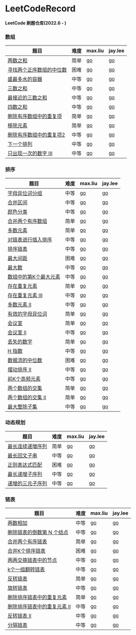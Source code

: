 # LeetCodeRecord

**LeetCode 刷题仓库(2022.6 - )**

### 数组

题目 | 难度 | max.liu | jay.lee
-- |--|--|--
[两数之和](https://leetcode.cn/problems/two-sum/)| 简单| [go](/twoSum/maxLiu.go) | [go](/twoSum/jayLee.go)
[寻找两个正序数组的中位数](https://leetcode.cn/problems/median-of-two-sorted-arrays/)| 困难| [go](findMedianSortedArrays/maxLiu.go) | [go](/findMedianSortedArrays/jayLee.go)
[盛最多水的容器](https://leetcode.cn/problems/container-with-most-water/)| 中等| [go](maxArea/maxLiu.go) | [go]()
[三数之和](https://leetcode.cn/problems/3sum/)| 中等| [go](threeSum/maxLiu.go) | [go](/threeSum/jayLee.go)
[最接近的三数之和](https://leetcode.cn/problems/3sum-closest/)| 中等| [go](threeSumClosest/maxLiu.go) | [go](/threeSumClosest/jayLee.go)
[四数之和](https://leetcode.cn/problems/4sum/)| 中等| [go](fourSum/maxLiu.go) | [go](fourSum/jayLee.go)
[删除有序数组中的重复项](https://leetcode.cn/problems/remove-duplicates-from-sorted-array/)| 简单| [go](removeDuplicates/maxLiu.go) | [go](removeDuplicates/jayLee.go)
[移除元素](https://leetcode.cn/problems/remove-element/)| 简单| [go](removeElement/maxLiu.go) | [go](removeElement/jayLee.go)
[删除有序数组中的重复项2](https://leetcode.cn/problems/remove-duplicates-from-sorted-array-ii/)| 中等| [go](removeDuplicates2/maxLiu.go) | [go](removeDuplicates2/jayLee.go)
[下一个排列](https://leetcode.cn/problems/next-permutation/)| 中等| [go](nextPermutation/maxLiu.go) | [go](nextPermutation/jayLee.go)
[只出现一次的数字 III](https://leetcode.cn/problems/single-number-iii/)| 中等| [go](singleNumber/maxLiu.go) | [go](singleNumber/jayLee.go)

### 排序

题目 | 难度 | max.liu | jay.lee
-- |--|--|--
[字母异位词分组](https://leetcode.cn/problems/group-anagrams/)| 中等| [go](/groupAnagrams/maxLiu.go) | [go](/groupAnagrams/jayLee.go)
[合并区间](https://leetcode.cn/problems/merge-intervals/)| 中等| [go](/merge/maxLiu.go) | [go](/merge/jayLee.go)
[颜色分类](https://leetcode.cn/problems/sort-colors/)| 中等| [go](/sortColors/maxLiu.go) | [go](/sortColors/jayLee.go)
[合并两个有序数组](https://leetcode.cn/problems/merge-sorted-array/)| 简单| [go](/merge2/maxLiu.go) | [go](/merge2/jayLee.go)
[多数元素](https://leetcode.cn/problems/majority-element/)| 简单| [go](/majorityElement/maxLiu.go) | [go](/majorityElement/jayLee.go)
[对链表进行插入排序](https://leetcode.cn/problems/insertion-sort-list/)| 中等| [go](/insertionSortList/maxLiu.go) | [go](/insertionSortList/jayLee.go)
[排序链表](https://leetcode.cn/problems/sort-list/)| 中等| [go](/sortList/maxLiu.go) | [go](/sortList/jayLee.go)
[最大间距](https://leetcode.cn/problems/maximum-gap/)| 困难| [go](/maximumGap/maxLiu.go) | [go](/maximumGap/jayLee.go)
[最大数](https://leetcode.cn/problems/largest-number/)| 中等| [go](/largestNumber/maxLiu.go) | [go](/largestNumber/jayLee.go)
[数组中的第K个最大元素](https://leetcode.cn/problems/kth-largest-element-in-an-array/)| 中等| [go](/findKthLargest/maxLiu.go) | [go](/findKthLargest/jayLee.go)
[存在重复元素](https://leetcode.cn/problems/contains-duplicate/)| 简单| [go](/containsDuplicate/maxLiu.go) | [go](/containsDuplicate/jayLee.go)
[存在重复元素 III](https://leetcode.cn/problems/contains-duplicate-iii/)| 中等| [go](/containsNearbyAlmostDuplicate/maxLiu.go) | [go](/containsNearbyAlmostDuplicate/jayLee.go)
[多数元素 II](https://leetcode.cn/problems/majority-element-ii/)| 中等| [go](/majorityElement2/maxLiu.go) | [go](/majorityElement2/jayLee.go)
[有效的字母异位词](https://leetcode.cn/problems/valid-anagram/)| 简单| [go](/isAnagram/maxLiu.go) | [go](/isAnagram/jayLee.go)
[会议室](https://leetcode.cn/problems/meeting-rooms/)| 简单| [go](/canAttendMeetings/maxLiu.go) | [go](/canAttendMeetings/jayLee.go)
[会议室 II](https://leetcode.cn/problems/meeting-rooms-ii/)| 中等| [go](/minMeetingRooms/maxLiu.go) | [go](/minMeetingRooms/jayLee.go)
[丢失的数字](https://leetcode.cn/problems/missing-number/)| 简单| [go](/missingNumber/maxLiu.go) | [go](/missingNumber/jayLee.go)
[H 指数](https://leetcode.cn/problems/h-index/)| 中等| [go](/hIndex/maxLiu.go) | [go](/hIndex/jayLee.go)
[数据流的中位数](https://leetcode.cn/problems/find-median-from-data-stream/)| 困难| [go](/MedianFinder/maxLiu.go) | [go](/MedianFinder/jayLee.go)
[摆动排序 II](https://leetcode.cn/problems/wiggle-sort-ii/)| 中等| [go](/wiggleSort/maxLiu.go) | [go](/wiggleSort/jayLee.go)
[前K个高频元素](https://leetcode.cn/problems/top-k-frequent-elements/)| 中等| [go](/topKFrequent/maxLiu.go) | [go](/topKFrequent/jayLee.go)
[两个数组的交集](https://leetcode.cn/problems/intersection-of-two-arrays/)| 简单| [go](/intersection/maxLiu.go) | [go](/intersection/jayLee.go)
[两个数组的交集 II](https://leetcode.cn/problems/intersection-of-two-arrays-ii/)| 简单| [go](/intersect/maxLiu.go) | [go](/intersect/jayLee.go)
[最大整除子集](https://leetcode.cn/problems/largest-divisible-subset/)| 中等| [go](/largestDivisibleSubset/maxLiu.go) | [go](/largestDivisibleSubset/jayLee.go)

### 动态规划

题目 | 难度 | max.liu | jay.lee
-- |--|--|--
[最长连续递增序列](https://leetcode.cn/problems/longest-continuous-increasing-subsequence/)| 简单| [go](/findLengthOfLCIS/maxLiu.go) | [go](/findLengthOfLCIS/jayLee.go)
[最长回文子串](https://leetcode.cn/problems/longest-palindromic-substring/)| 中等| [go](/longestPalindrome/maxLiu.go) | [go](/longestPalindrome/jayLee.go)
[正则表达式匹配](https://leetcode.cn/problems/regular-expression-matching/)| 困难| [go](/isMatch/maxLiu.go) | [go](/isMatch/jayLee.go)
[最长递增子序列](https://leetcode.cn/problems/longest-increasing-subsequence/)| 中等| [go](/lengthOfLIS/maxLiu.go) | [go](/findLengthOfLCIS/jayLee.go)
[递增的三元子序列](https://leetcode.cn/problems/increasing-triplet-subsequence/)| 中等| [go](/increasingTriplet/maxLiu.go) | [go](/findLengthOfLCIS/jayLee.go)

### 链表

题目 | 难度 | max.liu | jay.lee
-- |--|--|--
[两数相加](https://leetcode.cn/problems/add-two-numbers/)| 中等| [go](/addTwoNumbers/maxLiu.go) | [go](/addTwoNumbers/jayLee.go)
[删除链表的倒数第 N 个结点](https://leetcode.cn/problems/remove-nth-node-from-end-of-list/)| 中等| [go](/removeNthFromEnd/maxLiu.go) | [go](/removeNthFromEnd/jayLee.go)
[合并两个有序链表](https://leetcode.cn/problems/merge-two-sorted-lists/)| 简单| [go](/mergeTwoLists/maxLiu.go) | [go](/mergeTwoLists/jayLee.go)
[合并K个排序链表](https://leetcode.cn/problems/merge-k-sorted-lists/)| 困难| [go](/mergeKLists/maxLiu.go) | [go](/mergeKLists/jayLee.go)
[两两交换链表中的节点](https://leetcode.cn/problems/swap-nodes-in-pairs/)| 中等| [go](/swapPairs/maxLiu.go) | [go](/swapPairs/jayLee.go)
[k个一组翻转链表](https://leetcode.cn/problems/reverse-nodes-in-k-group/)| 中等| [go](/reverseKGroup/maxLiu.go) | [go](/reverseKGroup/jayLee.go)
[反转链表](https://leetcode.cn/problems/reverse-linked-list/)| 简单| [go](/reverseList/maxLiu.go) | [go](/reverseList/jayLee.go)
[旋转链表](https://leetcode.cn/problems/rotate-list/)| 中等| [go](/rotateRight/maxLiu.go) | [go](/rotateRight/jayLee.go)
[删除排序链表中的重复元素](https://leetcode.cn/problems/remove-duplicates-from-sorted-list/)| 简单| [go](/deleteDuplicates/maxLiu.go) | [go](/deleteDuplicates/jayLee.go)
[删除排序链表中的重复元素 II](https://leetcode.cn/problems/remove-duplicates-from-sorted-list-ii/)| 中等| [go](/deleteDuplicatesII/maxLiu.go) | [go](/deleteDuplicatesII/jayLee.go)
[反转链表 II](https://leetcode.cn/problems/reverse-linked-list-ii/)| 中等| [go](/reverseBetween/maxLiu.go) | [go](/reverseBetween/jayLee.go)
[分隔链表](https://leetcode.cn/problems/partition-list/)| 中等| [go](/partition/maxLiu.go) | [go](/partition/jayLee.go)
